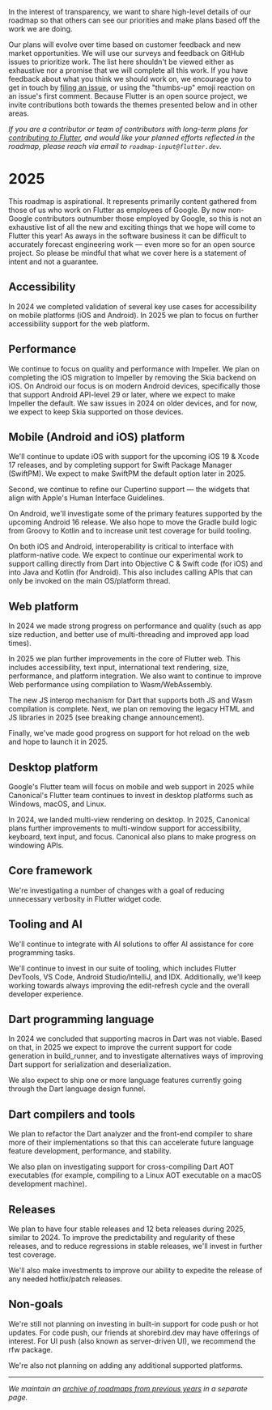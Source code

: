 In the interest of transparency, we want to share high-level details of our roadmap so that others can see our priorities and make plans based off the work we are doing.

Our plans will evolve over time based on customer feedback and new market opportunities. We will use our surveys and feedback on GitHub issues to prioritize work. The list here shouldn't be viewed either as exhaustive nor a promise that we will complete all this work. If you have feedback about what you think we should work on, we encourage you to get in touch by [filing an issue](https://github.com/flutter/flutter/issues/new/choose), or using the "thumbs-up" emoji reaction on an issue's first comment. Because Flutter is an open source project, we invite contributions both towards the themes presented below and in other areas.

_If you are a contributor or team of contributors with long-term plans for [contributing to Flutter](../../CONTRIBUTING.md), and would like your planned efforts reflected in the roadmap, please reach via email to `roadmap-input@flutter.dev`._

# 2025

This roadmap is aspirational. It represents primarily content gathered from those of us who work on Flutter as employees of Google. By now non-Google contributors outnumber those employed by Google, so this is not an exhaustive list of all the new and exciting things that we hope will come to Flutter this year!
As aways in the software business it can be difficult to accurately forecast engineering work — even more so for an open source project. So please be mindful that what we cover here is a statement of intent and not a guarantee.

## Accessibility
In 2024 we completed validation of several key use cases for accessibility on mobile platforms (iOS and Android). In 2025 we plan to focus on further accessibility support for the web platform.

## Performance
We continue to focus on quality and performance with Impeller. We plan on completing the iOS migration to Impeller by removing the Skia backend on iOS. On Android our focus is on modern Android devices, specifically those that support Android API-level 29 or later, where we expect to make Impeller the default. We saw issues in 2024 on older devices, and for now, we expect to keep Skia supported on those devices.

## Mobile (Android and iOS) platform
We'll continue to update iOS with support for the upcoming iOS 19 & Xcode 17 releases, and by completing support for Swift Package Manager (SwiftPM). We expect to make SwiftPM the default option later in 2025.

Second, we continue to refine our Cupertino support — the widgets that align with Apple's Human Interface Guidelines.

On Android, we'll investigate some of the primary features supported by the upcoming Android 16 release. We also hope to move the Gradle build logic from Groovy to Kotlin and to increase unit test coverage for build tooling.

On both iOS and Android, interoperability is critical to interface with platform-native code. We expect to continue our experimental work to support calling directly from Dart into Objective C & Swift code (for iOS) and into Java and Kotlin (for Android). This also includes calling APIs that can only be invoked on the main OS/platform thread.

## Web platform
In 2024 we made strong progress on performance and quality (such as app size reduction, and better use of multi-threading and improved app load times).

In 2025 we plan further improvements in the core of Flutter web. This includes accessibility, text input, international text rendering, size, performance, and platform integration. We also want to continue to  improve Web performance using compilation to Wasm/WebAssembly.

The new JS interop mechanism for Dart that supports both JS and Wasm compilation is complete. Next, we plan on removing the legacy HTML and JS libraries in 2025 (see breaking change announcement).

Finally, we've made good progress on support for hot reload on the web and hope to launch it in 2025.

## Desktop platform
Google's Flutter team will focus on mobile and web support in 2025 while Canonical's Flutter team continues to invest in desktop platforms such as Windows, macOS, and Linux.

In 2024, we landed multi-view rendering on desktop. In 2025, Canonical plans further improvements to multi-window support for accessibility, keyboard, text input, and focus. Canonical also plans to make progress on windowing APIs.

## Core framework

We're investigating a number of changes with a goal of reducing unnecessary verbosity in Flutter widget code.

## Tooling and AI
We'll continue to integrate with AI solutions to offer AI assistance for core programming tasks.

We'll continue to invest in our suite of tooling, which includes Flutter DevTools, VS Code, Android Studio/IntelliJ, and IDX. Additionally, we'll keep working towards always improving the edit-refresh cycle and the overall developer experience.

## Dart programming language
In 2024 we concluded that supporting macros in Dart was not viable. Based on that, in 2025 we expect to improve the current support for code generation in build_runner, and to investigate alternatives ways of improving Dart support for serialization and deserialization.

We also expect to ship one or more language features currently going through the Dart language design funnel.

## Dart compilers and tools
We plan to refactor the Dart analyzer and the front-end compiler to share more of their implementations so that this can accelerate future language feature development, performance, and stability.

We also plan on investigating support for cross-compiling Dart AOT executables (for example, compiling to a Linux AOT executable on a macOS development machine).

## Releases
We plan to have four stable releases and 12 beta releases during 2025, similar to 2024. To improve the predictability and regularity of these releases, and to reduce regressions in stable releases, we'll invest in further test coverage.

We'll also make investments to improve our ability to expedite the release of any needed hotfix/patch  releases.

## Non-goals
We're still not planning on investing in built-in support for code push or hot updates. For code push, our friends at shorebird.dev may have offerings of interest. For UI push (also known as server-driven UI), we recommend the rfw package.

We're also not planning on adding any additional supported platforms.




***

_We maintain an [archive of roadmaps from previous years]([Archive]-Old-Roadmaps.md) in a separate page._
